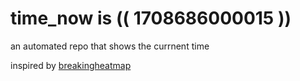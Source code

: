 # time_now is (( 1708686000015 ))

an automated repo that shows the currnent time

inspired by [breakingheatmap](https://github.com/breakingheatmap/breakingheatmap)
